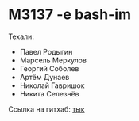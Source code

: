 # M3137 -e bash-im

Техали:

- Павел Родыгин
- Марсель Меркулов
- Георгий Соболев
- Артём Дунаев
- Николай Гавришок
- Никита Селезнёв

Ссылка на гитхаб: [тык](https://github.com/pasharodygin/cpp_tickets)
